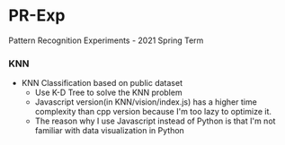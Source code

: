 # PR-Exp
Pattern Recognition Experiments - 2021 Spring Term

### KNN

+ KNN Classification based on public dataset
  + Use K-D Tree to solve the KNN problem
  + Javascript version(in KNN/vision/index.js) has a higher time complexity than cpp version because I'm too lazy to optimize it.
  + The reason why I use Javascript instead of Python is that I'm not familiar with data visualization in Python